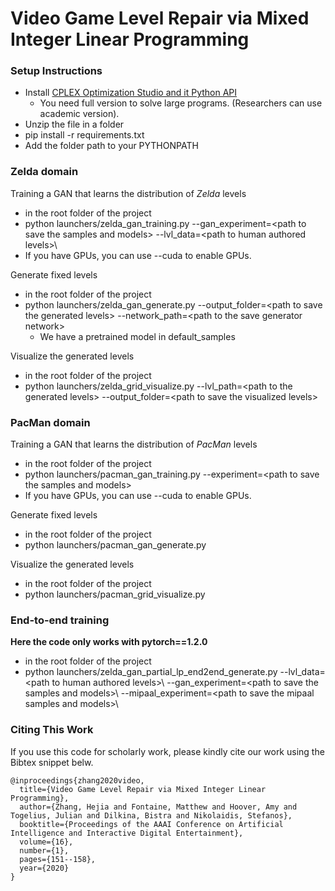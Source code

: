 # Video Game Level Repair via Mixed Integer Linear Programming

### Setup Instructions
- Install [CPLEX Optimization Studio and it Python API](https://developer.ibm.com/docloud/blog/2019/07/04/cplex-optimization-studio-for-students-and-academics/)
    - You need full version to solve large programs. (Researchers can use academic version).
- Unzip the file in a folder
- pip install -r requirements.txt
- Add the folder path to your PYTHONPATH

### Zelda domain
Training a GAN that learns the distribution of *Zelda* levels
- in the root folder of the project
- python launchers/zelda_gan_training.py --gan_experiment=\<path to save the samples and models\> --lvl_data=\<path to human authored levels>\
- If you have GPUs, you can use --cuda to enable GPUs.

Generate fixed levels
- in the root folder of the project
- python launchers/zelda_gan_generate.py --output_folder=\<path to save the generated levels\> --network_path=\<path to the save generator network\>
    - We have a pretrained model in default_samples
    
Visualize the generated levels
- in the root folder of the project
- python launchers/zelda_grid_visualize.py --lvl_path=\<path to the generated levels\> --output_folder=\<path to save the visualized levels\>


### PacMan domain
Training a GAN that learns the distribution of *PacMan* levels
- in the root folder of the project
- python launchers/pacman_gan_training.py --experiment=\<path to save the samples and models\>
- If you have GPUs, you can use --cuda to enable GPUs.

Generate fixed levels
- in the root folder of the project
- python launchers/pacman_gan_generate.py
    
Visualize the generated levels
- in the root folder of the project
- python launchers/pacman_grid_visualize.py


### End-to-end training
**Here the code only works with pytorch==1.2.0**
- in the root folder of the project
- python launchers/zelda_gan_partial_lp_end2end_generate.py --lvl_data=\<path to human authored levels>\ --gan_experiment=\<path to save the samples and models>\ --mipaal_experiment=\<path to save the mipaal samples and models>\


### Citing This Work
If you use this code for scholarly work, please kindly cite our work using the Bibtex snippet belw.
```
@inproceedings{zhang2020video,
  title={Video Game Level Repair via Mixed Integer Linear Programming},
  author={Zhang, Hejia and Fontaine, Matthew and Hoover, Amy and Togelius, Julian and Dilkina, Bistra and Nikolaidis, Stefanos},
  booktitle={Proceedings of the AAAI Conference on Artificial Intelligence and Interactive Digital Entertainment},
  volume={16},
  number={1},
  pages={151--158},
  year={2020}
}
```
